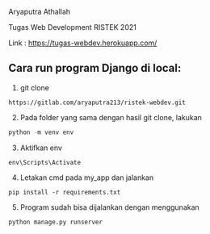 Aryaputra Athallah

Tugas Web Development RISTEK 2021

Link : https://tugas-webdev.herokuapp.com/

## Cara run program Django di local:

1. git clone 
```
https://gitlab.com/aryaputra213/ristek-webdev.git
```
2. Pada folder yang sama dengan hasil git clone, lakukan 
```python
python -m venv env
```
3. Aktifkan env
```
env\Scripts\Activate
```
4. Letakan cmd pada my_app dan jalankan
```
pip install -r requirements.txt
```
5. Program sudah bisa dijalankan dengan menggunakan
```
python manage.py runserver
```
